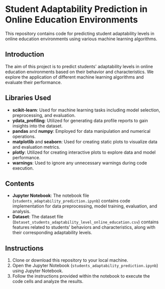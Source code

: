 # Student Adaptability Prediction in Online Education Environments

This repository contains code for predicting student adaptability levels in online education environments using various machine learning algorithms.

## Introduction
The aim of this project is to predict students' adaptability levels in online education environments based on their behavior and characteristics. We explore the application of different machine learning algorithms and evaluate their performance.

## Libraries Used
- **scikit-learn**: Used for machine learning tasks including model selection, preprocessing, and evaluation.
- **ydata_profiling**: Utilized for generating data profile reports to gain insights into the dataset.
- **pandas** and **numpy**: Employed for data manipulation and numerical operations.
- **matplotlib** and **seaborn**: Used for creating static plots to visualize data and evaluation metrics.
- **plotly**: Utilized for creating interactive plots to explore data and model performance.
- **warnings**: Used to ignore any unnecessary warnings during code execution.

## Contents
- **Jupyter Notebook**: The notebook file (`students_adaptability_prediction.ipynb`) contains code implementation for data preprocessing, model training, evaluation, and analysis.
- **Dataset**: The dataset file (`Dataset_students_adaptability_level_online_education.csv`) contains features related to students' behaviors and characteristics, along with their corresponding adaptability levels.

## Instructions
1. Clone or download this repository to your local machine.
2. Open the Jupyter Notebook (`students_adaptability_prediction.ipynb`) using Jupyter Notebook.
3. Follow the instructions provided within the notebook to execute the code cells and analyze the results.




